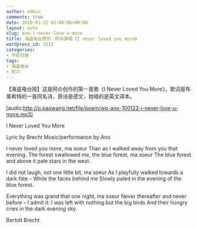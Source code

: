 ```yaml
---
author: admin
comments: true
date: 2010-01-22 02:08:06+00:00
layout: note
slug: ano-i-never-love-u-more
title: 海盗电台原创：阿の弹唱《I never loved you more》
wordpress_id: 3115
categories:
- 不好归类
tags:
- 海盗电台
- 阿の
---
```


【海盗电台按】这是阿の创作的第一首歌《I Never Loved You More》，歌词是布莱希特的一首同名诗，原诗是德文，她唱的是英文译本。

[audio:http://p.paowang.net/file/poem/wp-ano-100122-i-never-love-u-more.mp3]

I Never Loved You More

Lyric by Brecht
Music/performance by Ano

I never loved you more, ma soeur
Than as I walked away from you that evening.
The forest swallowed me, the blue forest, ma soeur
The blue forest and above it pale stars in the west.

I did not laugh, not one little bit, ma soeur
As I playfully walked towards a dark fate –
While the faces behind me
Slowly paled in the evening of the blue forest.

Everything was grand that one night, ma soeur
Never thereafter and never before –
I admit it: I was left with nothing but the big birds
And their hungry cries in the dark evening sky.

Bertolt Brecht 
